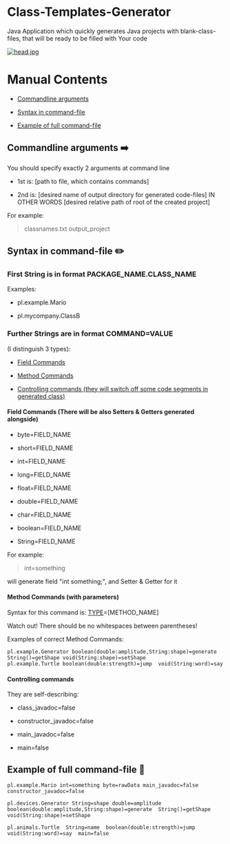 # Class-Templates-Generator
Java Application which quickly generates Java projects with blank-class-files, that will be ready to be filled with Your code

[![head.jpg](https://s22.postimg.org/5v3u4def5/head.jpg)](https://postimg.org/image/9epru6h4t/)

# Manual Contents
* [Commandline arguments](#command-line-arguments-arrow_right)

* [Syntax in command-file](#syntax-in-file-pencil2)

* [Example of full command-file](#example-of-full-command-file-memo)

## Commandline arguments :arrow_right:

You should specify exactly 2 arguments at command line

* 1st is: [path to file, which contains commands]

* 2nd is: [desired name of output directory for generated code-files] IN OTHER WORDS [desired relative path of root of the created project]

For example:

> classnames.txt output_project

## Syntax in command-file :pencil2:

### First String is in format PACKAGE_NAME.CLASS_NAME
Examples:

* pl.example.Mario

* pl.mycompany.ClassB
  
### Further Strings are in format COMMAND=VALUE 
(I distinguish 3 types):

* [Field Commands](#field-commands-there-will-be-also-setters--getters-generated-alongside)

* [Method Commands](#method-commands-with-parameters)

* [Controlling commands (they will switch off some code segments in generated class)](#controlling-commands)

#### Field Commands (There will be also Setters & Getters generated alongside)

* byte=FIELD_NAME

* short=FIELD_NAME 

* int=FIELD_NAME

* long=FIELD_NAME 

* float=FIELD_NAME 

* double=FIELD_NAME   

* char=FIELD_NAME

* boolean=FIELD_NAME

* String=FIELD_NAME

For example: 


> int=something 

will generate field "int something;", and Setter & Getter for it

#### Method Commands (with parameters)

Syntax for this command is: [TYPE]([PARAMETER_TYPE]:[PARAMETER_NAME],[PARAMETER_TYPE]:[PARAMETER_NAME],...)=[METHOD_NAME]

Watch out! There should be no whitespaces between parentheses!

Examples of correct Method Commands:

```
pl.example.Generator boolean(double:amplitude,String:shape)=generate  String()=getShape void(String:shape)=setShape
pl.example.Turtle boolean(double:strength)=jump  void(String:word)=say
```

#### Controlling commands
They are self-describing:

* class_javadoc=false 

* constructor_javadoc=false

* main_javadoc=false 

* main=false

## Example of full command-file :memo:

```
pl.example.Mario int=something byte=rawData main_javadoc=false constructor_javadoc=false

pl.devices.Generator String=shape double=amplitude boolean(double:amplitude,String:shape)=generate  String()=getShape void(String:shape)=setShape

pl.animals.Turtle  String=name  boolean(double:strength)=jump  void(String:word)=say  main=false
```
